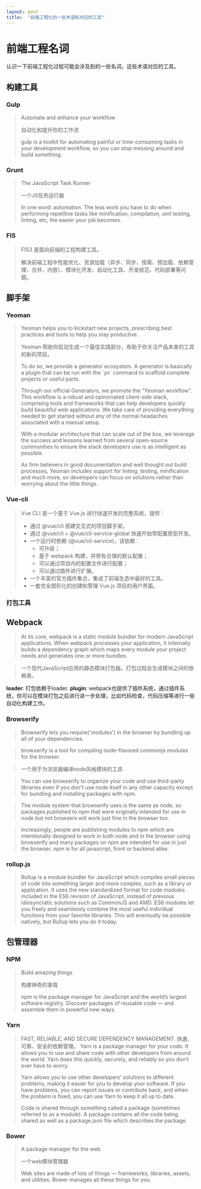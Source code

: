 ```yaml
---
layout: post
title:  "前端工程化的一些术语和对应的工具"
---
```

# 前端工程名词
认识一下前端工程化过程可能会涉及到的一些名词，这些术语对应的工具。

## 构建工具

### Gulp

> Automate and enhance your workflow
>
> 自动化和提升你的工作流
>
> gulp is a toolkit for automating painful or time-consuming tasks in your development workflow, so you can stop messing around and build something.

### Grunt

> The JavaScript Task Runner
>
> 一个JS任务运行器
>
> In one word: automation. The less work you have to do when performing repetitive tasks like minification, compilation, unit testing, linting, etc, the easier your job becomes.

### FIS

> FIS3 是面向前端的工程构建工具。
>
> 解决前端工程中性能优化、资源加载（异步、同步、按需、预加载、依赖管理、合并、内嵌）、模块化开发、自动化工具、开发规范、代码部署等问题。

## 脚手架

### Yeoman

> Yeoman helps you to kickstart new projects, prescribing best practices and tools to help you stay productive.
>
> Yeoman 帮助你启动生成一个最佳实践部分，有助于你关注产品本身的工具的新的项目。
>
> To do so, we provide a generator ecosystem. A generator is basically a plugin that can be run with the \`yo\` command to scaffold complete projects or useful parts.
>
> Through our official Generators, we promote the "Yeoman workflow". This workflow is a robust and opinionated client-side stack, comprising tools and frameworks that can help developers quickly build beautiful web applications. We take care of providing everything needed to get started without any of the normal headaches associated with a manual setup.
>
> With a modular architecture that can scale out of the box, we leverage the success and lessons learned from several open-source communities to ensure the stack developers use is as intelligent as possible.
>
> As firm believers in good documentation and well thought out build processes, Yeoman includes support for linting, testing, minification and much more, so developers can focus on solutions rather than worrying about the little things.

### Vue-cli

> Vue CLI 是一个基于 Vue.js 进行快速开发的完整系统，提供：
> - 通过 @vue/cli 搭建交互式的项目脚手架。
> - 通过 @vue/cli + @vue/cli-service-global 快速开始零配置原型开发。
> - 一个运行时依赖 (@vue/cli-service)，该依赖：
>   - 可升级；
>   - 基于 webpack 构建，并带有合理的默认配置；
>   - 可以通过项目内的配置文件进行配置；
>   - 可以通过插件进行扩展。
> - 一个丰富的官方插件集合，集成了前端生态中最好的工具。
> - 一套完全图形化的创建和管理 Vue.js 项目的用户界面。


### 打包工具

## Webpack

> At its core, webpack is a static module bundler for modern JavaScript applications. When webpack processes your application, it internally builds a dependency graph which maps every module your project needs and generates one or more bundles.

> 一个现代JavaScript应用的静态模块打包器。打包过程会生成模块之间的依赖表。

__loader__:  打包依赖于loader.
__plugin__:  webpack也提供了插件系统，通过插件系统，你可以在模块打包之后进行进一步处理，比如代码检查，代码压缩等进行一些自动化构建工作。

### Browserify

> Browserify lets you require('modules') in the browser by bundling up all of your dependencies.

> browserify is a tool for compiling node-flavored commonjs modules for the browser.

> 一个用于为浏览器编译node风格模块的工具

> You can use browserify to organize your code and use third-party libraries even if you don't use node itself in any other capacity except for bundling and installing packages with npm.

> The module system that browserify uses is the same as node, so packages published to npm that were originally intended for use in node but not browsers will work just fine in the browser too.

> Increasingly, people are publishing modules to npm which are intentionally designed to work in both node and in the browser using browserify and many packages on npm are intended for use in just the browser. npm is for all javascript, front or backend alike.

### rollup.js

> Rollup is a module bundler for JavaScript which compiles small pieces of code into something larger and more complex, such as a library or application. It uses the new standardized format for code modules included in the ES6 revision of JavaScript, instead of previous idiosyncratic solutions such as CommonJS and AMD. ES6 modules let you freely and seamlessly combine the most useful individual functions from your favorite libraries. This will eventually be possible natively, but Rollup lets you do it today.

## 包管理器

### NPM

> Build amazing things
>
> 构建神奇的事情
>
> npm is the package manager for JavaScript and the world’s largest software registry. Discover packages of reusable code — and assemble them in powerful new ways.

### Yarn

> FAST, RELIABLE, AND SECURE DEPENDENCY MANAGEMENT.
> 快速、可靠、安全的依赖管理。
> Yarn is a package manager for your code. It allows you to use and share code with other developers from around the world. Yarn does this quickly, securely, and reliably so you don’t ever have to worry.
>
> Yarn allows you to use other developers’ solutions to different problems, making it easier for you to develop your software. If you have problems, you can report issues or contribute back, and when the problem is fixed, you can use Yarn to keep it all up to date.
>
> Code is shared through something called a package (sometimes referred to as a module). A package contains all the code being shared as well as a package.json file which describes the package.

### Bower

> A package manager for the web
>
> 一个web模块管理器
>
> Web sites are made of lots of things — frameworks, libraries, assets, and utilities. Bower manages all these things for you.



